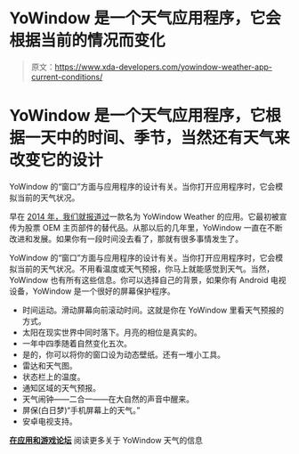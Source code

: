 # YoWindow 是一个天气应用程序，它会根据当前的情况而变化

> 原文：<https://www.xda-developers.com/yowindow-weather-app-current-conditions/>

# YoWindow 是一个天气应用程序，它根据一天中的时间、季节，当然还有天气来改变它的设计

YoWindow 的“窗口”方面与应用程序的设计有关。当你打开应用程序时，它会模拟当前的天气状况。

早在 [2014 年，我们就报道过](https://www.xda-developers.com/yowindow-mobile-weather-app/)一款名为 YoWindow Weather 的应用。它最初被宣传为股票 OEM 主页部件的替代品。从那以后的几年里，YoWindow 一直在不断改进和发展。如果你有一段时间没去看了，那就有很多事情发生了。

YoWindow 的“窗口”方面与应用程序的设计有关。当你打开应用程序时，它会模拟当前的天气状况。不用看温度或天气预报，你马上就能感觉到天气。当然，YoWindow 也有所有这些信息。你可以选择自己的背景，如果你有 Android 电视设备，YoWindow 是一个很好的屏幕保护程序。

*   时间运动。滑动屏幕向前滚动时间。这就是你在 YoWindow 里看天气预报的方式。
*   太阳在现实世界中同时落下。月亮的相位是真实的。
*   一年中四季随着自然变化五次。
*   是的，你可以将你的窗口设为动态壁纸。还有一堆小工具。
*   雷达和天气图。
*   状态栏上的温度。
*   通知区域的天气预报。
*   天气闹钟——二合一——在大自然的声音中醒来。
*   屏保(白日梦)“手机屏幕上的天气。”
*   安卓电视支持。

**[在应用和游戏论坛](https://forum.xda-developers.com/android/apps-games/app-yowindow-weather-beta-t2823108)** 阅读更多关于 YoWindow 天气的信息